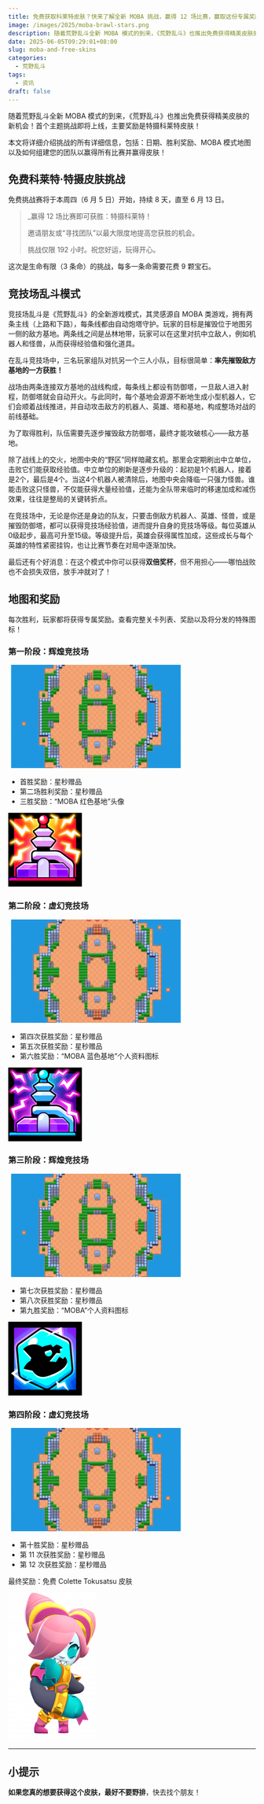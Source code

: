 ```yaml
---
title: 免费获取科莱特皮肤？快来了解全新 MOBA 挑战，赢得 12 场比赛，赢取这份专属奖励！
image: /images/2025/moba-brawl-stars.png
description: 随着荒野乱斗全新 MOBA 模式的到来，《荒野乱斗》也推出免费获得精美皮肤的新机会！
date: 2025-06-05T09:29:01+08:00
slug: moba-and-free-skins
categories:
  - 荒野乱斗
tags:
  - 资讯
draft: false
---
```


随着荒野乱斗全新 MOBA 模式的到来，《荒野乱斗》也推出免费获得精美皮肤的新机会！首个主题挑战即将上线，主要奖励是特摄科莱特皮肤！

本文将详细介绍挑战的所有详细信息，包括：日期、胜利奖励、MOBA 模式地图以及如何组建您的团队以赢得所有比赛并赢得皮肤！

## 免费科莱特·特摄皮肤挑战

免费挑战赛将于本周四（6 月 5 日）开始，持续 8 天，直至 6 月 13 日。

> _赢得 12 场比赛即可获胜：特摄科莱特！
> 
> 邀请朋友或“寻找团队”以最大限度地提高您获胜的机会。
> 
> 挑战仅限 192 小时。祝您好运，玩得开心。

这次是生命有限（3 条命）的挑战，每多一条命需要花费 9 颗宝石。

## 竞技场乱斗模式

竞技场乱斗是《荒野乱斗》的全新游戏模式，其灵感源自 MOBA 类游戏，拥有两条主线（上路和下路），每条线都由自动炮塔守护。玩家的目标是摧毁位于地图另一侧的敌方基地。两条线之间是丛林地带，玩家可以在这里对抗中立敌人，例如机器人和怪兽，从而获得经验值和强化道具。

在乱斗竞技场中，三名玩家组队对抗另一个三人小队，目标很简单：**率先摧毁敌方基地的一方获胜！**

战场由两条连接双方基地的战线构成，每条线上都设有防御塔，一旦敌人进入射程，防御塔就会自动开火。与此同时，每个基地会源源不断地生成小型机器人，它们会顺着战线推进，并自动攻击敌方的机器人、英雄、塔和基地，构成整场对战的前线基础。

为了取得胜利，队伍需要先逐步摧毁敌方防御塔，最终才能攻破核心——敌方基地。

除了战线上的交火，地图中央的“野区”同样暗藏玄机。那里会定期刷出中立单位，击败它们能获取经验值。中立单位的刷新是逐步升级的：起初是1个机器人，接着是2个，最后是4个。当这4个机器人被清除后，地图中央会降临一只强力怪兽。谁能击败这只怪兽，不仅能获得大量经验值，还能为全队带来临时的移速加成和减伤效果，往往是整局的关键转折点。

在竞技场中，无论是你还是身边的队友，只要击倒敌方机器人、英雄、怪兽，或是摧毁防御塔，都可以获得竞技场经验值，进而提升自身的竞技场等级。每位英雄从0级起步，最高可升至15级。等级提升后，英雄会获得属性加成，这些成长与每个英雄的特性紧密挂钩，也让比赛节奏在对局中逐渐加快。

最后还有个好消息：在这个模式中你可以获得**双倍奖杯**，但不用担心——哪怕战败也不会损失双倍，放手冲就对了！


## 地图和奖励

每次胜利，玩家都将获得专属奖励。查看完整关卡列表、奖励以及将分发的特殊图标！

### 第一阶段：辉煌竞技场

![](ccd26fc2-63ee-4875-85ce-04357a15ffde.png)

-   首胜奖励：星秒赠品
-   第二场胜利奖励：星秒赠品
-   三胜奖励：“MOBA 红色基地”头像

![](694019b4-baeb-41fa-9772-49b8124c8a94.png)

### 第二阶段：虚幻竞技场

![](3301ee2b-298a-4672-b5b2-388e00724bc1.png)

-   第四次获胜奖励：星秒赠品
-   第五次获胜奖励：星秒赠品
-   第六胜奖励：“MOBA 蓝色基地”个人资料图标

![](43d87b4b-e5b3-45bd-8f92-0d795f32ff92.png)

### 第三阶段：辉煌竞技场

![](ccd26fc2-63ee-4875-85ce-04357a15ffde.png)

-   第七次获胜奖励：星秒赠品
-   第八次获胜奖励：星秒赠品
-   第九胜奖励：“MOBA”个人资料图标

![](1fa49195-4ceb-471e-b614-3107ab97f643.png)

### 第四阶段：虚幻竞技场

![](3301ee2b-298a-4672-b5b2-388e00724bc1.png)

-   第十胜奖励：星秒赠品
-   第 11 次获胜奖励：星秒赠品
-   第 12 次获胜奖励：星秒赠品

最终奖励：免费 Colette Tokusatsu 皮肤

![](502e935f-b094-4c1d-b5fa-84f7f581777a.png)

___

## 小提示

**如果您真的想要获得这个皮肤，最好不要野排**，快去找个朋友！


